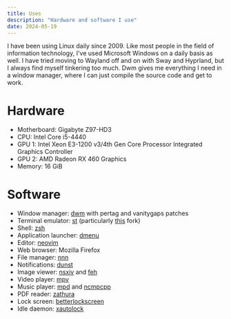 ```yaml
---
title: Uses
description: "Hardware and software I use"
date: 2024-05-19
---
```

I have been using Linux daily since 2009. Like most people in the field of information technology, I've used Microsoft Windows on a daily basis as well. I have tried moving to Wayland off and on with Sway and Hyprland, but I always find myself tinkering too much. Dwm gives me everything I need in a window manager, where I can just compile the source code and get to work.

# Hardware
- Motherboard: Gigabyte Z97-HD3
- CPU: Intel Core i5-4440
- GPU 1: Intel Xeon E3-1200 v3/4th Gen Core Processor Integrated Graphics Controller
- GPU 2: AMD Radeon RX 460 Graphics
- Memory: 16 GiB

# Software
- Window manager: [dwm](https://dwm.suckless.org/) with pertag and vanitygaps patches 
- Terminal emulator: [st](https://st.suckless.org) (particularly [this](https://github.com/siduck/st) fork) 
- Shell: [zsh](https://www.zsh.org) 
- Application launcher: [dmenu](https://tools.suckless.org/dmenu/) 
- Editor: [neovim](https://neovim.io/) 
- Web browser: Mozilla Firefox 
- File manager: [nnn](https://github.com/jarun/nnn) 
- Notifications: [dunst](https://github.com/dunst-project/dunst) 
- Image viewer: [nsxiv](https://github.com/nsxiv/nsxiv) and [feh](https://github.com/derf/feh) 
- Video player: [mpv](https://github.com/mpv-player/mpv) 
- Music player: [mpd](https://github.com/MusicPlayerDaemon/MPD) and [ncmpcpp](https://github.com/ncmpcpp/ncmpcpp) 
- PDF reader: [zathura](https://github.com/pwmt/zathura) 
- Lock screen: [betterlockscreen](https://github.com/betterlockscreen/betterlockscreen) 
- Idle daemon: [xautolock](https://linux.die.net/man/1/xautolock) 
